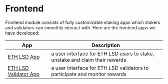 # Frontend

Frontend module consists of fully customizable staking apps which stakers and validators can smoothly interact with. Here are the frontend apps we have developed:

| App  |  Description |
|---|---|
| [ETH LSD App](../components/ethlsdapp.html) | a user interface for ETH LSD users to stake, unstake and claim their rewards |
| [ETH LSD Validator App](../components/ethlsd_validator_app.html) | a user interface for ETH LSD validators to participate and monitor rewards |
